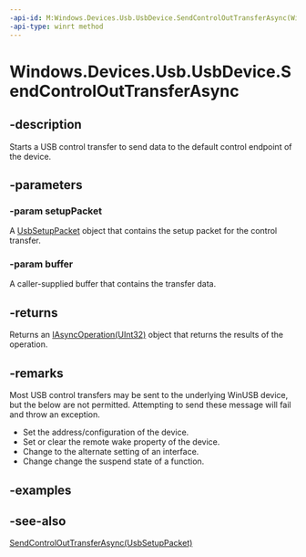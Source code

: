 ```yaml
---
-api-id: M:Windows.Devices.Usb.UsbDevice.SendControlOutTransferAsync(Windows.Devices.Usb.UsbSetupPacket,Windows.Storage.Streams.IBuffer)
-api-type: winrt method
---
```


<!-- Method syntax
public Windows.Foundation.IAsyncOperation<uint> SendControlOutTransferAsync(Windows.Devices.Usb.UsbSetupPacket setupPacket, Windows.Storage.Streams.IBuffer buffer)
-->

# Windows.Devices.Usb.UsbDevice.SendControlOutTransferAsync

## -description
Starts a USB control transfer to send data to the default control endpoint of the device.

## -parameters
### -param setupPacket
A [UsbSetupPacket](usbsetuppacket.md) object that contains the setup packet for the control transfer.

### -param buffer
A caller-supplied buffer that contains the transfer data.

## -returns
Returns an [IAsyncOperation(UInt32)](../windows.foundation/iasyncoperation_1.md) object that returns the results of the operation.

## -remarks

Most USB control transfers may be sent to the underlying WinUSB device, but the below are not permitted.  Attempting to send these message will fail and throw an exception.

+ Set the address/configuration of the device.
+ Set or clear the remote wake property of the device.
+ Change to the alternate setting of an interface.
+ Change change the suspend state of a function.

## -examples

## -see-also
[SendControlOutTransferAsync(UsbSetupPacket)](usbdevice_sendcontrolouttransferasync_2044496736.md)